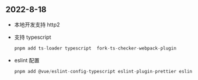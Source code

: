 ## 2022-8-18

- 本地开发支持 http2
- 支持 typescript

  ```js
  pnpm add ts-loader typescript  fork-ts-checker-webpack-plugin
  ```

- eslint 配置

  ```js
  pnpm add @vue/eslint-config-typescript eslint-plugin-prettier eslint-config-prettier
  ```
